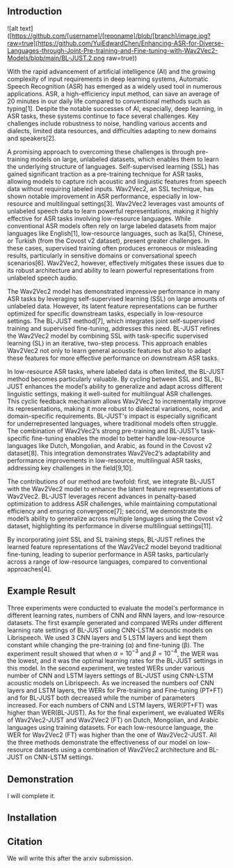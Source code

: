## Introduction

![alt text]([https://github.com/[username]/[reponame]/blob/[branch]/image.jpg?raw=true](https://github.com/YuiEdwardChen/Enhancing-ASR-for-Diverse-Languages-through-Joint-Pre-training-and-Fine-tuning-with-Wav2Vec2-Models/blob/main/BL-JUST.2.png raw=true))

With the rapid advancement of artificial intelligence (AI) and the growing complexity of input requirements in deep learning systems, Automatic Speech Recognition (ASR) has emerged as a widely used tool in numerous applications. ASR, a high-efficiency input method, can save an average of 20 minutes in our daily life compared to conventional methods such as typing[1]. Despite the notable successes of AI, especially, deep learning, in ASR tasks, these systems continue to face several challenges. Key challenges include robustness to noise, handling various accents and dialects, limited data resources, and difficulties adapting to new domains and speakers[2].

A promising approach to overcoming these challenges is through pre-training models on large, unlabeled datasets, which enables them to learn the underlying structure of languages. Self-supervised learning (SSL) has gained significant traction as a pre-training technique for ASR tasks, allowing models to capture rich acoustic and linguistic features from speech data without requiring labeled inputs. Wav2Vec2, an SSL technique, has shown notable improvement in ASR performance, especially in low-resource and multilingual settings[3]. Wav2Vec2 leverages vast amounts of unlabeled speech data to learn powerful representations, making it highly effective for ASR tasks involving low-resource languages. While conventional ASR models often rely on large labeled datasets from major languages like English[1], low-resource languages, such as Ika[5], Chinese, or Turkish (from the Covost v2 dataset), present greater challenges. In these cases, supervised training often produces erroneous or misleading results, particularly in sensitive domains or conversational speech scenarios[6]. Wav2Vec2, however, effectively mitigates these issues due to its robust architecture and ability to learn powerful representations from unlabeled speech audio.

The Wav2Vec2 model has demonstrated impressive performance in many ASR tasks by leveraging self-supervised learning (SSL) on large amounts of unlabeled data. However, its latent feature representations can be further optimized for specific downstream tasks, especially in low-resource settings. The BL-JUST method[7], which integrates joint self-supervised training and supervised fine-tuning, addresses this need. BL-JUST refines the Wav2Vec2 model by combining SSL with task-specific supervised learning (SL) in an iterative, two-step process. This approach enables Wav2Vec2 not only to learn general acoustic features but also to adapt these features for more effective performance on downstream ASR tasks.

In low-resource ASR tasks, where labeled data is often limited, the BL-JUST method becomes particularly valuable. By cycling between SSL and SL, BL-JUST enhances the model’s ability to generalize and adapt across different linguistic settings, making it well-suited for multilingual ASR challenges. This cyclic feedback mechanism allows Wav2Vec2 to incrementally improve its representations, making it more robust to dialectal variations, noise, and domain-specific requirements. BL-JUST's impact is especially significant for underrepresented languages, where traditional models often struggle. The combination of Wav2Vec2’s strong pre-training and BL-JUST’s task-specific fine-tuning enables the model to better handle low-resource languages like Dutch, Mongolian, and Arabic, as found in the Covost v2 dataset[8]. This integration demonstrates Wav2Vec2’s adaptability and performance improvements in low-resource, multilingual ASR tasks, addressing key challenges in the field[9,10].

The contributions of our method are twofold: first, we integrate BL-JUST with the Wav2Vec2 model to enhance the latent feature representations of Wav2Vec2. BL-JUST leverages recent advances in penalty-based optimization to address ASR challenges, while maintaining computational efficiency and ensuring convergence[7]; second, we demonstrate the model’s ability to generalize across multiple languages using the Covost v2 dataset, highlighting its performance in diverse multilingual settings[11].

By incorporating joint SSL and SL training steps, BL-JUST refines the learned feature representations of the Wav2Vec2 model beyond traditional fine-tuning, leading to superior performance in ASR tasks, particularly across a range of low-resource languages, compared to conventional approaches[4].

## Example Result

Three experiments were conducted to evaluate the model's performance in different learning rates, numbers of CNN and RNN layers, and low-resource datasets. The first example generated and compared WERs under different learning rate settings of BL-JUST using CNN-LSTM acoustic models on Librispeech. We used 3 CNN layers and 5 LSTM layers and kept them constant while changing the pre-training (α) and fine-tuning (β). The experiment result showed that when $\alpha = 10^{-3}$ and $\beta = 10^{-4}$, the WER was the lowest, and it was the optimal learning rates for the BL-JUST settings in this model. In the second experiment, we tested WERs under various number of CNN and LSTM layers settings of BL-JUST using CNN-LSTM acoustic models on Librispeech. As we increased the numbers oof CNN layers and LSTM layers, the WERs for Pre-training and Fine-tuning (PT+FT) and for BL-JUST both decreased while the number of parameters increased. For each numbers of CNN and LSTM layers, WER(PT+FT) was higher than WER(BL-JUST). As for the final experiment, we evaluated WERs of Wav2Vec2-JUST and Wav2Vec2 (FT) on Dutch, Mongolian, and Arabic languages using training datasets. For each low-resource language, the WER for Wav2Vec2 (FT) was higher than the one of Wav2Vec2-JUST. All the three methods demonstrate the effectiveness of our model on low-resource datasets using a combination of Wav2Vec2 architecture and BL-JUST on CNN-LSTM settings.

## Demonstration

I will complete it. 

## Installation

## Citation

We will write this after the arxiv submission.
